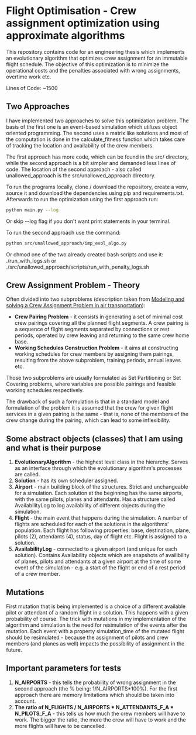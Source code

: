 # Flight Optimisation - Crew assignment optimization using approximate algorithms

This repository contains code for an engineering thesis which implements an evolutionary algorithm that optimizes crew assignment for an immutable flight schedule. The objective of this optimization is to minimize the operational costs and the penalties associated with wrong assignments, overtime work etc.

Lines of Code: ~1500

## Two Approaches

I have implemented two approaches to solve this optimization problem. The basis of the first one is an event-based simulation which utilizes object oriented programming. The second uses a matrix like solutions and most of the computation is done in the calculate_fitness function which takes care of tracking the location and availability of the crew members.

The first approach has more code, which can be found in the src/ directory, while the second approach is a bit simpler and demanded less lines of code. The location of the second approach - also called unallowed_approach is the src/unallowed_approach directory.

To run the programs locally, clone / download the repository, create a venv, source it and download the dependencies using pip and requirements.txt. Afterwards to run the optimization using the first approach run:

```bash
python main.py --log
```

Or skip --log flag if you don't want print statements in your terminal.

To run the second approach use the command:

```bash
python src/unallowed_approach/imp_evol_algo.py 
```

Or chmod one of the two already created bash scripts and use it: ./run_with_logs.sh or ./src/unallowed_approach/scripts/run_with_penalty_logs.sh

## Crew Assignment Problem - Theory

Often divided into two subproblems (description taken from [Modeling and solving a Crew Assignment Problem in air transportation](https://www.sciencedirect.com/science/article/abs/pii/S0377221705003760#:~:text=Introduction%20For%20airline%20companies%2C%20the,costs%20and%20fuel%20consumption%20costs)):

- **Crew Pairing Problem** - it consists in generating a set of minimal cost crew pairings covering all the planned flight segments. A crew pairing is a sequence of flight segments separated by connections or rest periods, operated by crew leaving and returning to the same crew home base.
- **Working Schedules Construction Problem** - it aims at constructing working schedules for crew members by assigning them pairings, resulting from the above subproblem, training periods, annual leaves etc.

Those two subproblems are usually formulated as Set Partitioning or Set Covering problems, where variables are possible pairings and feasible working schedules respectively.

The drawback of such a formulation is that in a standard model and formulation of the problem it is assumed that the crew for given flight services in a given pairing is the same - that is, none of the members of the crew change during the pairing, which can lead to some inflexibility.

## Some abstract objects (classes) that I am using and what is their purpose

1. **EvolutionaryAlgorithm** - the highest level class in the hierarchy. Serves as an interface through which the evolutionary algorithm's processes are called.
2. **Solution** - has its own scheduler assigned.
3. **Airport** - main building block of the structures. Strict and unchangeable for a simulation. Each solution at the beginning has the same airports, with the same pilots, planes and attendants. Has a structure called AvailabilityLog to log availability of different objects during the simulation.
4. **Flight** - the main event that happens during the simulation. A number of flights are scheduled for each of the solutions in the algorithms' population. Each flight has following properties: base, destination, plane, pilots (2), attendants (4), status, day of flight etc. Flight is assigned to a solution.
5. **AvailabilityLog** - connected to a given airport (and unique for each solution). Contains Availability objects which are snapshots of availibility of planes, pilots and attendants at a given airport at the time of some event of the simulation - e.g. a start of the flight or end of a rest period of a crew member.

## Mutations

First mutation that is being implemented is a choice of a different available pilot or attendant of a random flight in a solution. This happens with a given probability of course.
The trick with mutations in my implementation of the algorithm and simulation is the need for resimulation of the events after the mutation. Each event with a property simulation_time of the mutated flight should be resimulated - because the assignment of pilots and crew members (and planes as well) impacts the possibility of assignment in the future.

## Important parameters for tests

1. **N_AIRPORTS** - this tells the probability of wrong assignment in the second approach (the % being: 1/N_AIRPORTS*100%). For the first approach there are memory limitations which should be taken into account.
2. **The ratio of N_FLIGHTS / N_AIRPORTS \* N_ATTENDANTS_F_A \* N_PILOTS_F_A** - this tells us how much the crew members will have to work. The bigger the ratio, the more the crew will have to work and the more flights will have to be cancelled.
